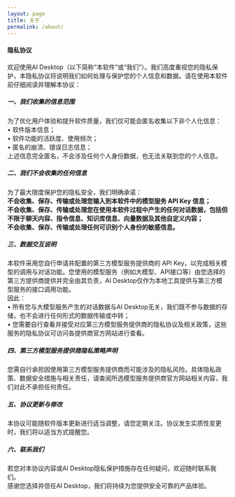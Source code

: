```yaml
---
layout: page
title: 关于
permalink: /about/
---
```

#### 隐私协议
欢迎使用AI Desktop（以下简称“本软件”或“我们”）。我们高度重视您的隐私保护，本隐私协议将说明我们如何处理与保护您的个人信息和数据。请在使用本软件前仔细阅读并理解本协议：
##### 一、我们收集的信息范围
为了优化用户体验和提升软件质量，我们仅可能会匿名收集以下非个人化信息：<br>
• 软件版本信息；<br>
• 软件功能的活跃度、使用频次；<br>
• 匿名的崩溃、错误日志信息；<br>
上述信息完全匿名，不会涉及任何个人身份数据，也无法关联到您的个人信息。
##### 二、我们不会收集的任何信息
为了最大限度保护您的隐私安全，我们明确承诺：<br>
**不会收集、保存、传输或处理您输入到本软件中的模型服务 API Key 信息；<br>**
**不会收集、保存、传输或处理您在使用本软件过程中产生的任何对话数据，包括但不限于聊天内容、指令信息、知识库信息、向量数据及其他自定义内容；<br>**
**不会收集、保存、传输或处理任何可识别个人身份的敏感信息。**
##### 三、数据交互说明
本软件采用您自行申请并配置的第三方模型服务提供商的 API Key，以完成相关模型的调用与对话功能。您使用的模型服务（例如大模型、API接口等）由您选择的第三方提供商提供并完全由其负责，AI Desktop仅作为本地工具提供与第三方模型服务的接口调用功能。<br>
因此：<br>
• 所有您与大模型服务产生的对话数据与AI Desktop无关，我们既不参与数据的存储，也不会进行任何形式的数据传输或中转；<br>
• 您需要自行查看并接受对应第三方模型服务提供商的隐私协议及相关政策，这些服务的隐私协议可访问各提供商官方网站进行查看。
##### 四、第三方模型服务提供商隐私策略声明
您需自行承担因使用第三方模型服务提供商而可能涉及的隐私风险。具体隐私政策、数据安全措施与相关责任，请查阅所选模型服务提供商官方网站相关内容，我们对此不承担任何责任。
##### 五、协议更新与修改
本协议可能随软件版本更新进行适当调整，请您定期关注。协议发生实质性变更时，我们将以适当方式提醒您。
##### 六、联系我们
若您对本协议内容或AI Desktop隐私保护措施存在任何疑问，欢迎随时联系我们。<br>
感谢您选择并信任AI Desktop，我们将持续为您提供安全可靠的产品体验。
